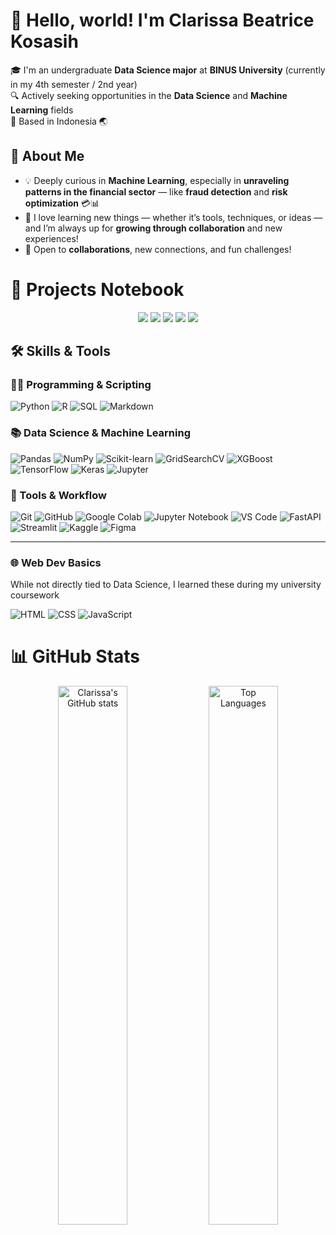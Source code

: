 # 👋 Hello, world! I'm Clarissa Beatrice Kosasih

🎓 I'm an undergraduate **Data Science major** at **BINUS University** (currently in my 4th semester / 2nd year)  
🔍 Actively seeking opportunities in the **Data Science** and **Machine Learning** fields  
📍 Based in Indonesia 🌏

## 👀 About Me
- 💡 Deeply curious in **Machine Learning**, especially in **unraveling patterns in the financial sector** — like **fraud detection** and **risk optimization** 💳📊
- 🌱 I love learning new things — whether it’s tools, techniques, or ideas — and I’m always up for **growing through collaboration** and new experiences!
- 🤝 Open to **collaborations**, new connections, and fun challenges!

# 📓 Projects Notebook
<p align="center">
  <img src="https://img.shields.io/badge/-Machine%20Learning-blueviolet?style=for-the-badge&logo=scikit-learn&logoColor=white" />
<!--   <img src="https://img.shields.io/badge/-Deep%20Learning-orange?style=for-the-badge&logo=tensorflow&logoColor=white" /> -->
  <img src="https://img.shields.io/badge/-FastAPI-009688?style=for-the-badge&logo=fastapi&logoColor=white" />
  <img src="https://img.shields.io/badge/-Streamlit-FF4B4B?style=for-the-badge&logo=streamlit&logoColor=white" />
  <img src="https://img.shields.io/badge/-Exploratory%20Data%20Analysis-4CAF50?style=for-the-badge&logo=jupyter&logoColor=white" />
  <img src="https://img.shields.io/badge/-Time%20Series%20Analysis-607D8B?style=for-the-badge&logo=chart-bar&logoColor=white" />
</p>


## 🛠️ Skills & Tools
### 👩‍💻 Programming & Scripting  
![Python](https://img.shields.io/badge/-Python-3776AB?style=flat&logo=python&logoColor=white)
![R](https://img.shields.io/badge/-R-276DC3?style=flat&logo=r&logoColor=white)
![SQL](https://img.shields.io/badge/-SQL-4479A1?style=flat&logo=postgresql&logoColor=white)
![Markdown](https://img.shields.io/badge/-Markdown-000000?style=flat&logo=markdown&logoColor=white)

### 📚 Data Science & Machine Learning  
![Pandas](https://img.shields.io/badge/-Pandas-150458?style=flat&logo=pandas&logoColor=white)
![NumPy](https://img.shields.io/badge/-NumPy-013243?style=flat&logo=numpy&logoColor=white)
![Scikit-learn](https://img.shields.io/badge/-Scikit--learn-F7931E?style=flat&logo=scikit-learn&logoColor=white)
![GridSearchCV](https://img.shields.io/badge/-GridSearchCV-323330?style=flat&logo=python&logoColor=white)
![XGBoost](https://img.shields.io/badge/-XGBoost-EC2828?style=flat&logo=xgboost&logoColor=white)
![TensorFlow](https://img.shields.io/badge/-TensorFlow-FF6F00?style=flat&logo=tensorflow&logoColor=white)
![Keras](https://img.shields.io/badge/-Keras-D00000?style=flat&logo=keras&logoColor=white)
![Jupyter](https://img.shields.io/badge/-Jupyter-F37626?style=flat&logo=jupyter&logoColor=white)

### 🧰 Tools & Workflow  
![Git](https://img.shields.io/badge/-Git-F05032?style=flat&logo=git&logoColor=white)
![GitHub](https://img.shields.io/badge/-GitHub-181717?style=flat&logo=github&logoColor=white)
![Google Colab](https://img.shields.io/badge/-Google%20Colab-F9AB00?style=flat&logo=googlecolab&logoColor=black)
![Jupyter Notebook](https://img.shields.io/badge/-Jupyter%20Notebook-F37626?style=flat&logo=jupyter&logoColor=white)
![VS Code](https://img.shields.io/badge/-VSCode-007ACC?style=flat&logo=visualstudiocode&logoColor=white)
![FastAPI](https://img.shields.io/badge/-FastAPI-009688?style=flat&logo=fastapi&logoColor=white)
![Streamlit](https://img.shields.io/badge/-Streamlit-FF4B4B?style=flat&logo=streamlit&logoColor=white)
![Kaggle](https://img.shields.io/badge/-Kaggle-20BEFF?style=flat&logo=kaggle&logoColor=white)
![Figma](https://img.shields.io/badge/-Figma-F24E1E?style=flat&logo=figma&logoColor=white)

---
### 🌐 Web Dev Basics  
While not directly tied to Data Science, I learned these during my university coursework

![HTML](https://img.shields.io/badge/-HTML-E34F26?style=flat&logo=html5&logoColor=white)
![CSS](https://img.shields.io/badge/-CSS-1572B6?style=flat&logo=css3&logoColor=white)
![JavaScript](https://img.shields.io/badge/-JavaScript-F7DF1E?style=flat&logo=javascript&logoColor=black)

# 📊 GitHub Stats

<p align="center">
  <img width="47%" style="vertical-align: top;" src="https://github-readme-stats.vercel.app/api?username=c-kosasih&show_icons=true&theme=tokyonight" alt="Clarissa's GitHub stats" />
  <img width="47%" style="vertical-align: top;" src="https://github-readme-stats.vercel.app/api/top-langs/?username=c-kosasih&layout=compact&theme=tokyonight" alt="Top Languages" />
</p>


